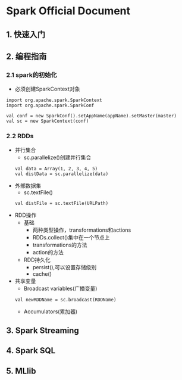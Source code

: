 # Spark Official Document

## 1. 快速入门

## 2. 编程指南

### 2.1 spark的初始化
- 必须创建SparkContext对象
```
import org.apache.spark.SparkContext
import org.apache.spark.SparkConf

val conf = new SparkConf().setAppName(appName).setMaster(master) 
val sc = new SparkContext(conf)
```
### 2.2 RDDs

- 并行集合
	- sc.parallelize()创建并行集合
	```
	val data = Array(1, 2, 3, 4, 5)
	val distData = sc.parallelize(data)
	```
- 外部数据集
	- sc.textFile()
	```
	val distFile = sc.textFile(URLPath)
	```
- RDD操作
	- 基础
		- 两种类型操作，transformations和actions
		- RDDs.collect()集中在一个节点上
		- transformations的方法
		- action的方法
	- RDD持久化
		- persist(),可以设置存储级别
		- cache()
- 共享变量
	- Broadcast variables(广播变量)
	```
	val newRDDName = sc.broadcast(RDDName)
	```
	- Accumulators(累加器)

## 3. Spark Streaming

## 4. Spark SQL

## 5. MLlib



